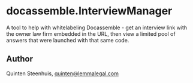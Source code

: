 # docassemble.InterviewManager

A tool to help with whitelabeling Docassemble - get an interview link with the owner law firm embedded in the URL, then view a limited pool of answers that were launched with that same code.

## Author

Quinten Steenhuis, quinten@lemmalegal.com
